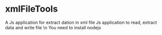 # xmlFileTools
A Js application for extract dation in xml file
Js application to read, extract data and write file \n
You need to install nodejs
